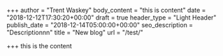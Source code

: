 +++
author = "Trent Waskey"
body_content = "this is content"
date = "2018-12-12T17:30:20+00:00"
draft = true
header_type = "Light Header"
publish_date = "2018-12-14T05:00:00+00:00"
seo_description = "Descriptionnn"
title = "New blog"
url = "/test/"

+++
this is the content